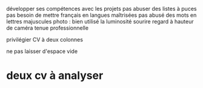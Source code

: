 développer ses compétences avec les projets
pas abuser des listes à puces
pas besoin de mettre français en langues maîtrisées
pas abusé des mots en lettres majuscules
photo :
	bien utilisé la luminosité 
	sourire 
	regard à hauteur de caméra
	tenue professionnelle

privilégier CV à deux colonnes

ne pas laisser d'espace vide 

# deux cv à analyser 
